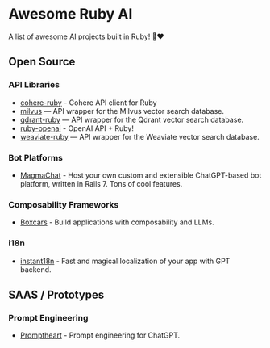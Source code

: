 # Awesome Ruby AI

A list of awesome AI projects built in Ruby! 🤖❤️

## Open Source

### API Libraries

- [cohere-ruby](https://github.com/andreibondarev/cohere-ruby) - Cohere API client for Ruby
- [milvus](https://github.com/andreibondarev/milvus) — API wrapper for the Milvus vector search database.
- [qdrant-ruby](https://github.com/andreibondarev/qdrant-ruby) — API wrapper for the Qdrant vector search database.
- [ruby-openai](https://github.com/alexrudall/ruby-openai) - OpenAI API + Ruby!
- [weaviate-ruby](https://github.com/andreibondarev/weaviate-ruby) — API wrapper for the Weaviate vector search database.

### Bot Platforms

- [MagmaChat](https://github.com/magma-labs/magma-chat) - Host your own custom and extensible ChatGPT-based bot platform, written in Rails 7. Tons of cool features.

### Composability Frameworks

- [Boxcars](https://github.com/BoxcarsAI/boxcars) - Build applications with composability and LLMs.

### i18n

- [instant18n](https://github.com/obie/instant18n) - Fast and magical localization of your app with GPT backend. 

## SAAS / Prototypes

### Prompt Engineering

- [Promptheart](https://promptheart.com/) - Prompt engineering for ChatGPT.
